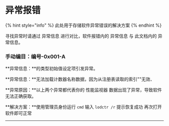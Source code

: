 # 异常报错

{% hint style="info" %}
此处用于存储软件异常错误的解决方案
{% endhint %}

寻找异常时请通过 异常信息 进行对比，软件报错内的 异常信息 与 此文档内的 异常信息。

### 手动编目：编号-0x001-A

**异常信息：**的类型初始值设定项引发异常。

**异常信息：**无法加载计数器名称数据，因为从注册表读取的索引""无效、

**异常原因：**以上两个异常都代表你的 性能监视器 数据出现了异常，导致软件无法正确获取。

**解决方案：**使用管理员身份运行 `cmd` 输入 `lodctr /r` 提示恢复成功 再次打开软件即可正常

***

